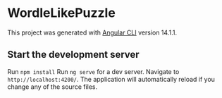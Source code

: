 # WordleLikePuzzle

This project was generated with [Angular CLI](https://github.com/angular/angular-cli) version 14.1.1.

## Start the development server

Run `npm install`
Run `ng serve` for a dev server. Navigate to `http://localhost:4200/`. The application will automatically reload if you change any of the source files.
